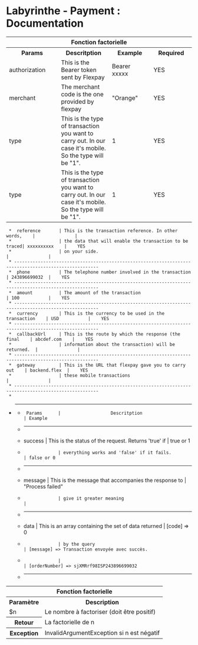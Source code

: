 # Labyrinthe - Payment : Documentation


<div>
<table>
    <thead>
      <tr>
        <th colspan="4">Fonction factorielle</th>
      </tr>
    </thead>
    <tbody>   
      <tr>
        <th width="10%">Params</th>
        <th width="10%">Descritption</th>
        <th width="10%">Example</th>
        <th width="10%">Required</th>
      </tr>
      <tr>
        <td>authorization</td>
        <td>This is the Bearer token sent by Flexpay</td>
        <td>Bearer xxxxx</td>
        <td>YES</td>
      </tr>
      <tr>
        <td>merchant</td>
        <td>The merchant code is the one provided by flexpay</td>
        <td>"Orange"</td>
        <td>YES</td>
      </tr>
      <tr>
        <td>type</td>
        <td>This is the type of transaction you want to carry out. In our case it's mobile. So the type will be "1".</td>
        <td>1</td>
        <td>YES</td>
      </tr>
      <tr>
        <td>type</td>
        <td>This is the type of transaction you want to carry out. In our case it's mobile. So the type will be "1".</td>
        <td>1</td>
        <td>YES</td>
      </tr>
    </tbody>
</table>
</div>



     *  reference       | This is the transaction reference. In other words,    |               |           
     *                  | the data that will enable the transaction to be traced| xxxxxxxxxx    |    YES    
     *                  | on your side.                                         |               |           
     * ------------------------------------------------------------------------------------------------------
     *  phone           | The telephone number involved in the transaction      | 243896699032  |    YES    
     * ------------------------------------------------------------------------------------------------------
     *  amount          | The amount of the transaction                         | 100           |    YES    
     * ------------------------------------------------------------------------------------------------------
     *  currency        | This is the currency to be used in the transaction    | USD           |    YES    
     * ------------------------------------------------------------------------------------------------------
     *  callbackUrl     | This is the route by which the response (the final    | abcdef.com    |    YES    
     *                  | information about the transaction) will be returned.  |               |           
     * ------------------------------------------------------------------------------------------------------
     *  gateway         | This is the URL that flexpay gave you to carry out    | backend.flex  |    YES    
     *                  | these mobile transactions                             |               |           
     * ------------------------------------------------------------------------------------------------------
     *



* ----------------------------------------------------------------------------------------------------------------------------
     *      Params      |                   Descritption                        | Example          
     * ----------------------------------------------------------------------------------------------------------------------------
     *  success         | This is the status of the request. Returns 'true' if  | true  or 1
     *                  | everything works and 'false' if it fails.             | false or 0
     * ----------------------------------------------------------------------------------------------------------------------------
     *  message         | This is the message that accompanies the response to  | "Process failed"  
     *                  | give it greater meaning                               |  
     * ----------------------------------------------------------------------------------------------------------------------------
     *  data            | This is an array containing the set of data returned  | [code] => 0
     *                  | by the query                                          | [message] => Transaction envoyée avec succès.
     *                  |                                                       | [orderNumber] => sjXMRrf98ISP243896699032 
     * ----------------------------------------------------------------------------------------------------------------------------
 

<table>
    <thead>
      <tr>
        <th colspan="2">Fonction factorielle</th>
      </tr>
    </thead>
    <tbody>
      <tr>
        <th>Paramètre</th>
        <th>Description</th>
      </tr>
      <tr>
        <td>$n</td>
        <td>Le nombre à factoriser (doit être positif)</td>
      </tr>
      <tr>
        <th>Retour</th>
        <td>La factorielle de n</td>
      </tr>
      <tr>
        <th>Exception</th>
        <td>InvalidArgumentException si n est négatif</td>
      </tr>
    </tbody>
</table>
